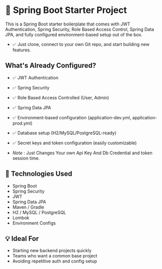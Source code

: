 # 🚀 Spring Boot Starter Project
This is a Spring Boot starter boilerplate that comes with JWT Authentication, Spring Security, Role Based Access Control, Spring Data JPA, and fully configured environment-based setup out of the box.

- ✅ Just clone, connect to your own Git repo, and start building new features.

 ## What's Already Configured?
- ✅ JWT Authentication
- ✅ Spring Security
- ✅ Role Based Access Controlled (User, Admin)
- ✅ Spring Data JPA
- ✅ Environment-based configuration (application-dev.yml, application-prod.yml)
- ✅ Database setup (H2/MySQL/PostgreSQL-ready) 
- ✅ Secret keys and token configuration (easily customizable)

- *Note* : Just Changes Your own Api Key And Db Credential and token session time.

## 🧱 Technologies Used
- Spring Boot
- Spring Security
- JWT
- Spring Data JPA
- Maven / Gradle
- H2 / MySQL / PostgreSQL
- Lombok
- Environment Configs

## 💡 Ideal For
- Starting new backend projects quickly
- Teams who want a common base project
- Avoiding repetitive auth and config setup
